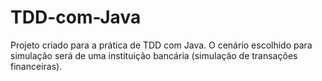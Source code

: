 # TDD-com-Java
Projeto criado para a prática de TDD com Java. O cenário escolhido para simulação será de uma instituição bancária
(simulação de transações financeiras).